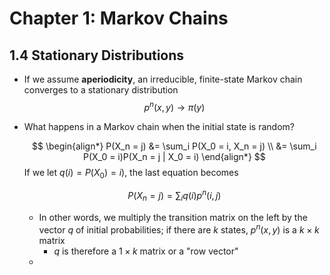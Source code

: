 # Chapter 1: Markov Chains

## 1.4 Stationary Distributions
- If we assume **aperiodicity**, an irreducible, finite-state Markov chain converges to a stationary distribution $$p^n (x, y) \to \pi(y)$$
- What happens in a Markov chain when the initial state is random? 
  
  $$
	  \begin{align*}
		  P(X_n = j) &= \sum_i P(X_0 = i, X_n = j) \\
		  &= \sum_i P(X_0 = i)P(X_n = j | X_0 = i)
	  \end{align*}
  $$
  If we let $q(i) = P(X_0) = i)$, the last equation becomes 
  
  $$P(X_n = j) = \sum_i q(i) p^n(i, j)$$
  - In other words, we multiply the transition matrix on the left by the vector $q$ of initial probabilities; if there are $k$ states, $p^n(x, y)$ is a $k \times k$ matrix
	  - $q$ is therefore a $1 \times k$ matrix or a "row vector"
  - 